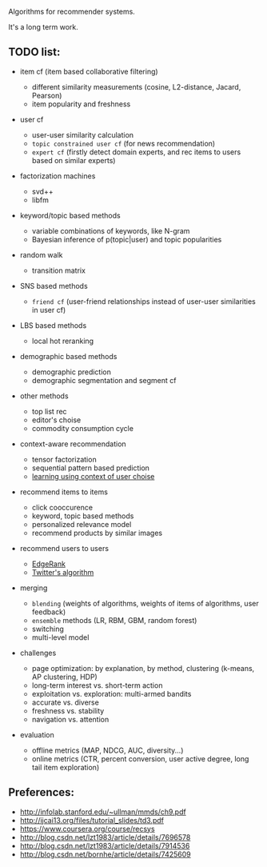 Algorithms for recommender systems.

It's a long term work.

## TODO list:

* item cf (item based collaborative filtering)
    *  different similarity measurements (cosine, L2-distance, Jacard, Pearson)
    *  item popularity and freshness

* user cf
    *  user-user similarity calculation
    *  `topic constrained user cf`  (for news recommendation)
    *  `expert cf` (firstly detect domain experts, and rec items to users based on similar experts) 

* factorization machines
    *  svd++
    *  libfm

* keyword/topic based methods
    *  variable combinations of keywords, like N-gram
    *  Bayesian inference of p(topic|user) and topic popularities

* random walk
    *  transition matrix

* SNS based methods
    *  `friend cf` (user-friend relationships instead of user-user similarities in user cf)

* LBS based methods
    *  local hot reranking

* demographic based methods
    *  demographic prediction
    *  demographic segmentation and segment cf

* other methods
    *  top list rec
    *  editor's choise 
    *  commodity consumption cycle

* context-aware recommendation 
    *  tensor factorization
    *  sequential pattern based prediction
    *  [learning using context of user choise](http://www.eeshyang.com/papers/SIGIR11CCF.pdf)

* recommend items to items
    *  click cooccurence
    *  keyword, topic based methods
    *  personalized relevance model
    *  recommend products by similar images

* recommend users to users
    *  [EdgeRank](http://edgerank.net/)
    *  [Twitter's algorithm](http://blog.csdn.net/lzt1983/article/details/8755149)

* merging
    *  `blending` (weights of algorithms, weights of items of algorithms, user feedback)
    *  `ensemble` methods (LR, RBM, GBM, random forest)
    *  switching
    *  multi-level model

* challenges
    *  page optimization: by explanation, by method, clustering (k-means, AP clustering, HDP)
    *  long-term interest vs. short-term action
    *  exploitation vs. exploration: multi-armed bandits 
    *  accurate vs. diverse
    *  freshness vs. stability
    *  navigation vs. attention

* evaluation
    *  offline metrics (MAP, NDCG, AUC, diversity...)
    *  online metrics (CTR, percent conversion, user active degree, long tail item exploration) 


## Preferences:

* http://infolab.stanford.edu/~ullman/mmds/ch9.pdf
* http://ijcai13.org/files/tutorial_slides/td3.pdf
* https://www.coursera.org/course/recsys
* http://blog.csdn.net/lzt1983/article/details/7696578
* http://blog.csdn.net/lzt1983/article/details/7914536
* http://blog.csdn.net/bornhe/article/details/7425609

